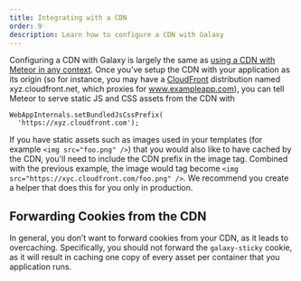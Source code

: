 ```yaml
---
title: Integrating with a CDN
order: 9
description: Learn how to configure a CDN with Galaxy
---
```


Configuring a CDN with Galaxy is largely the same as [using a CDN with Meteor in any context](http://guide.meteor.com/deployment.html#cdn). Once you’ve setup the CDN with your application as its origin (so for instance, you may have a [CloudFront](https://aws.amazon.com/cloudfront/) distribution named xyz.cloudfront.net, which proxies for www.exampleapp.com), you can tell Meteor to serve static JS and CSS assets from the CDN with

```
WebAppInternals.setBundledJsCssPrefix(
  'https://xyz.cloudfront.com');
```

If you have static assets such as images used in your templates (for example `<img src="foo.png" />`) that you would also like to have cached by the CDN, you'll need to include the CDN prefix in the image tag. Combined with the previous example, the image would tag become `<img src="https://xyc.cloudfront.com/foo.png" />`. We recommend you create a helper that does this for you only in production.


## Forwarding Cookies from the CDN
In general, you don’t want to forward cookies from your CDN, as it leads to overcaching. Specifically, you should not forward the `galaxy-sticky` cookie, as it will result in caching one copy of every asset per container that you application runs.
